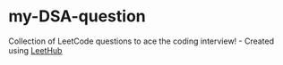 # my-DSA-question
Collection of LeetCode questions to ace the coding interview! - Created using [LeetHub](https://github.com/QasimWani/LeetHub)
